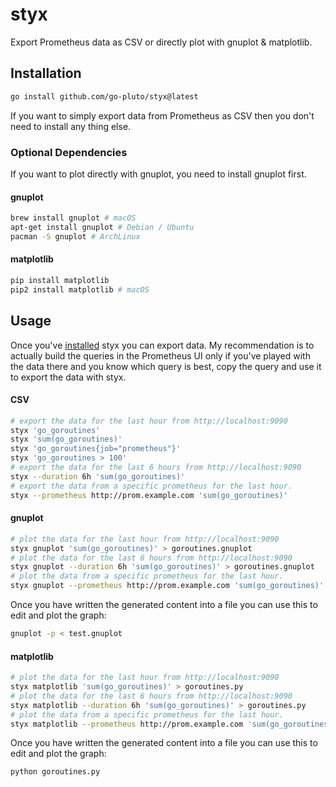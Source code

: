 # styx

Export Prometheus data as CSV or directly plot with gnuplot & matplotlib.

## Installation

```bash
go install github.com/go-pluto/styx@latest
```

If you want to simply export data from Prometheus as CSV then you don't need to install any thing else.

### Optional Dependencies

If you want to plot directly with gnuplot, you need to install gnuplot first.

#### gnuplot

```bash
brew install gnuplot # macOS
apt-get install gnuplot # Debian / Ubuntu
pacman -S gnuplot # ArchLinux
```

#### matplotlib

```bash
pip install matplotlib
pip2 install matplotlib # macOS
```

## Usage

Once you've [installed](#Installation) styx you can export data.
My recommendation is to actually build the queries in the Prometheus UI
only if you've played with the data there and you know which query is best,
copy the query and use it to export the data with styx.

#### CSV

```bash
# export the data for the last hour from http://localhost:9090 
styx 'go_goroutines'
styx 'sum(go_goroutines)'
styx 'go_goroutines{job="prometheus"}'
styx 'go_goroutines > 100'
# export the data for the last 6 hours from http://localhost:9090
styx --duration 6h 'sum(go_goroutines)' 
# export the data from a specific prometheus for the last hour.
styx --prometheus http://prom.example.com 'sum(go_goroutines)' 
```

#### gnuplot

```bash
# plot the data for the last hour from http://localhost:9090
styx gnuplot 'sum(go_goroutines)' > goroutines.gnuplot
# plot the data for the last 6 hours from http://localhost:9090
styx gnuplot --duration 6h 'sum(go_goroutines)' > goroutines.gnuplot 
# plot the data from a specific prometheus for the last hour.
styx gnuplot --prometheus http://prom.example.com 'sum(go_goroutines)' > goroutines.gnuplot
```

Once you have written the generated content into a file you can use this to
edit and plot the graph:

```bash
gnuplot -p < test.gnuplot
```

#### matplotlib

```bash
# plot the data for the last hour from http://localhost:9090
styx matplotlib 'sum(go_goroutines)' > goroutines.py
# plot the data for the last 6 hours from http://localhost:9090
styx matplotlib --duration 6h 'sum(go_goroutines)' > goroutines.py 
# plot the data from a specific prometheus for the last hour.
styx matplotlib --prometheus http://prom.example.com 'sum(go_goroutines)' > goroutines.py
```

Once you have written the generated content into a file you can use this to
edit and plot the graph:

```bash
python goroutines.py
```
